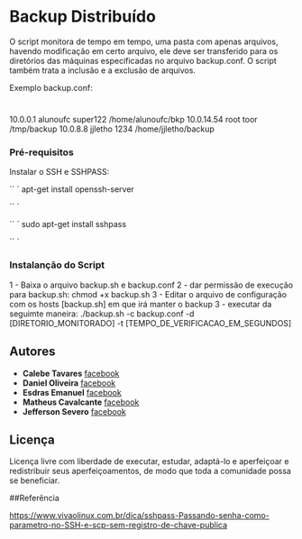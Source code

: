 # Backup Distribuído
 
O script monitora de tempo em tempo, uma pasta com apenas arquivos, havendo modificação em certo arquivo, ele deve ser transferido para os diretórios das máquinas especificadas no arquivo backup.conf. O script também trata a inclusão e a exclusão de arquivos.

Exemplo backup.conf:

# <IP>          <USER>      	<PASSWORD>	<DIR>
10.0.0.1        alunoufc       	super122	/home/alunoufc/bkp
10.0.14.54    	root            toor		/tmp/backup
10.0.8.8        jjletho         1234		/home/jjletho/backup


### Pré-requisitos

Instalar o SSH e SSHPASS:

`` `
apt-get install openssh-server

`` `

`` `
sudo apt-get install sshpass

`` `

### Instalanção do Script

1 - Baixa o arquivo backup.sh e backup.conf
2 - dar permissão de execução para backup.sh:  chmod +x backup.sh
3 - Editar o arquivo de configuração com os hosts [backup.sh] em que irá manter o backup
3 - executar da seguimte maneira: 
./backup.sh -c backup.conf -d [DIRETORIO_MONITORADO] -t [TEMPO_DE_VERIFICACAO_EM_SEGUNDOS]


## Autores

* **Calebe Tavares** [facebook](https://www.facebook.com/calebe.tavares) 
* **Daniel Oliveira** [facebook](https://www.facebook.com/Daniel.krt500) 
* **Esdras Emanuel** [facebook](https://www.facebook.com/emanuel.mariano.376)  
* **Matheus Cavalcante** [facebook](https://www.facebook.com/antoniomatheus.cavalcantedasilva)  
* **Jefferson Severo** [facebook](https://www.facebook.com/jefferson.severo.16)

## Licença

Licença livre com liberdade de executar, estudar, adaptá-lo e aperfeiçoar e redistribuir seus aperfeiçoamentos, de modo que toda a comunidade possa se beneficiar.

##Referência

https://www.vivaolinux.com.br/dica/sshpass-Passando-senha-como-parametro-no-SSH-e-scp-sem-registro-de-chave-publica
